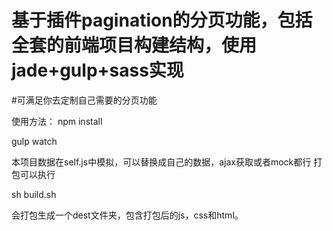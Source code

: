 # 基于插件pagination的分页功能，包括全套的前端项目构建结构，使用jade+gulp+sass实现

#可满足你去定制自己需要的分页功能

使用方法：
npm install

gulp watch

本项目数据在self.js中模拟，可以替换成自己的数据，ajax获取或者mock都行
打包可以执行

sh build.sh

会打包生成一个dest文件夹，包含打包后的js，css和html。